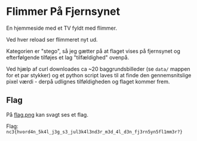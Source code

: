 # Flimmer På Fjernsynet

En hjemmeside med et TV fyldt med flimmer.

Ved hver reload ser flimmeret nyt ud.

Kategorien er "stego", så jeg gætter på at flaget vises på fjernsynet og efterfølgende tilføjes et lag "tilfældighed" ovenpå.

Ved hjælp af curl downloades ca ~20 baggrundsbilleder (se `data/` mappen for et par stykker) og et python script laves til at finde den gennemsnitslige pixel værdi - derpå udlignes tilføldigheden og flaget kommer frem.

## Flag

På [flag.png](flag.png) kan svagt ses et flag.

Flag: `nc3{hvord4n_5k4l_j3g_s3_jul3k4l3nd3r_m3d_4l_d3n_fj3rn5yn5fl1mm3r?}`
